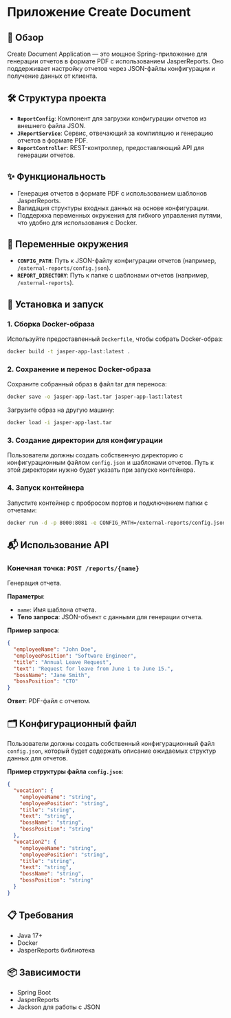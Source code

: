 

# Приложение Create Document

## 📄 Обзор
Create Document Application — это мощное Spring-приложение для генерации отчетов в формате PDF с использованием JasperReports. Оно поддерживает настройку отчетов через JSON-файлы конфигурации и получение данных от клиента.

## 🛠 Структура проекта
- **`ReportConfig`**: Компонент для загрузки конфигурации отчетов из внешнего файла JSON.
- **`JReportService`**: Сервис, отвечающий за компиляцию и генерацию отчетов в формате PDF.
- **`ReportController`**: REST-контроллер, предоставляющий API для генерации отчетов.

## ✨ Функциональность
- Генерация отчетов в формате PDF с использованием шаблонов JasperReports.
- Валидация структуры входных данных на основе конфигурации.
- Поддержка переменных окружения для гибкого управления путями, что удобно для использования с Docker.

## 🔧 Переменные окружения
- **`CONFIG_PATH`**: Путь к JSON-файлу конфигурации отчетов (например, `/external-reports/config.json`).
- **`REPORT_DIRECTORY`**: Путь к папке с шаблонами отчетов (например, `/external-reports`).

## 🚀 Установка и запуск

### 1. Сборка Docker-образа
Используйте предоставленный `Dockerfile`, чтобы собрать Docker-образ:

```bash
docker build -t jasper-app-last:latest .
```

### 2. Сохранение и перенос Docker-образа
Сохраните собранный образ в файл tar для переноса:

```bash
docker save -o jasper-app-last.tar jasper-app-last:latest
```

Загрузите образ на другую машину:

```bash
docker load -i jasper-app-last.tar
```

### 3. Создание директории для конфигурации
Пользователи должны создать собственную директорию с конфигурационным файлом `config.json` и шаблонами отчетов. Путь к этой директории нужно будет указать при запуске контейнера.

### 4. Запуск контейнера
Запустите контейнер с пробросом портов и подключением папки с отчетами:

```bash
docker run -d -p 8000:8081 -e CONFIG_PATH=/external-reports/config.json -e REPORT_DIRECTORY=/external-reports -v /path/to/your/config-directory:/external-reports jasper-app-last:latest
```

## 📬 Использование API

### Конечная точка: `POST /reports/{name}`
Генерация отчета.

**Параметры**:
- `name`: Имя шаблона отчета.
- **Тело запроса**: JSON-объект с данными для генерации отчета.

**Пример запроса**:
```json
{
  "employeeName": "John Doe",
  "employeePosition": "Software Engineer",
  "title": "Annual Leave Request",
  "text": "Request for leave from June 1 to June 15.",
  "bossName": "Jane Smith",
  "bossPosition": "CTO"
}
```

**Ответ**: PDF-файл с отчетом.

## 🗂 Конфигурационный файл
Пользователи должны создать собственный конфигурационный файл `config.json`, который будет содержать описание ожидаемых структур данных для отчетов.

**Пример структуры файла `config.json`**:
```json
{
  "vocation": {
    "employeeName": "string",
    "employeePosition": "string",
    "title": "string",
    "text": "string",
    "bossName": "string",
    "bossPosition": "string"
  },
  "vocation2": {
    "employeeName": "string",
    "employeePosition": "string",
    "title": "string",
    "text": "string",
    "bossName": "string",
    "bossPosition": "string"
  }
}
```

## 📋 Требования
- Java 17+
- Docker
- JasperReports библиотека

## 📦 Зависимости
- Spring Boot
- JasperReports
- Jackson для работы с JSON

